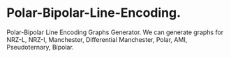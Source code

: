 # Polar-Bipolar-Line-Encoding.
Polar-Bipolar Line Encoding Graphs Generator. We can generate graphs for NRZ-L, NRZ-I,  Manchester, Differential Manchester, Polar,  AMI, Pseudoternary, Bipolar.
